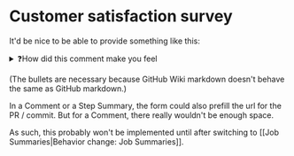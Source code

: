 # Customer satisfaction survey

It'd be nice to be able to provide something like this:

<details><summary>❓How did this comment make you feel</summary>

* [🤬 Cursing](https://docs.google.com/forms/d/e/1FAIpQLSdQ4byy4w9xL0pcos1Ko2E47kPQBaIcCAMBH_kc-N0ZUlVT_w/viewform?usp=pp_url&entry.1591633300=%F0%9F%A4%AC+Cursing)
* [😡 Angry](https://docs.google.com/forms/d/e/1FAIpQLSdQ4byy4w9xL0pcos1Ko2E47kPQBaIcCAMBH_kc-N0ZUlVT_w/viewform?usp=pp_url&entry.1591633300=%F0%9F%98%A1+Angry)
* [🤨 Raised eyebrow](https://docs.google.com/forms/d/e/1FAIpQLSdQ4byy4w9xL0pcos1Ko2E47kPQBaIcCAMBH_kc-N0ZUlVT_w/viewform?usp=pp_url&entry.1591633300=%F0%9F%A4%A8+Raised+eyebrow)
* [😕 Confused](https://docs.google.com/forms/d/e/1FAIpQLSdQ4byy4w9xL0pcos1Ko2E47kPQBaIcCAMBH_kc-N0ZUlVT_w/viewform?usp=pp_url&entry.1591633300=%F0%9F%98%95+Confused)
* [😌 Calm](https://docs.google.com/forms/d/e/1FAIpQLSdQ4byy4w9xL0pcos1Ko2E47kPQBaIcCAMBH_kc-N0ZUlVT_w/viewform?usp=pp_url&entry.1591633300=%F0%9F%98%8C+Calm)
* [🙂 Happy](https://docs.google.com/forms/d/e/1FAIpQLSdQ4byy4w9xL0pcos1Ko2E47kPQBaIcCAMBH_kc-N0ZUlVT_w/viewform?usp=pp_url&entry.1591633300=%F0%9F%99%82+Happy)
</details>

(The bullets are necessary because GitHub Wiki markdown doesn't behave the same as GitHub markdown.)

In a Comment or a Step Summary, the form could also prefill the url for the PR / commit. But for a Comment, there really wouldn't be enough space.

As such, this probably won't be implemented until after switching to [[Job Summaries|Behavior change: Job Summaries]].


